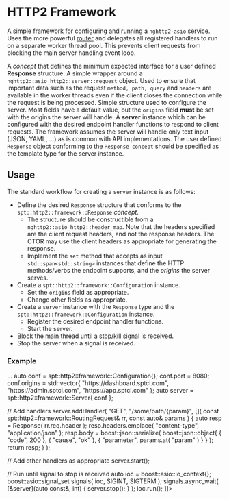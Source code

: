 # HTTP2 Framework
A simple framework for configuring and running a `nghttp2-asio` service.  Uses the
more powerful [router](https://github.com/sptrakesh/http-router) and delegates all
registered handlers to run on a separate worker thread pool.  This prevents client
requests from blocking the main server handling event loop.

<tabs id="nghttp2-asio-framework">
  <tab title="Response" id="nghttp2-asio-framework-response">
    A <i>concept</i> that defines the minimum expected interface for a user defined <strong>Response</strong> structure.
    <code-block lang="C++" src="nghttp2/asio/response.hpp" collapsible="true"/>
  </tab>
  <tab title="Request" id="nghttp2-asio-framework-request">
    A simple wrapper around a <code>nghttp2::asio_http2::server::request</code> object.  Used to ensure that important data such as the request <code>method, path, query</code> and <code>headers</code> are available in the worker threads even if the client closes the connection while the request is being processed.
    <code-block lang="C++" src="nghttp2/asio/request.hpp" collapsible="true"/>
  </tab>
  <tab title="Configuration" id="nghttp2-asio-framework-configuration">
    Simple structure used to configure the server.  Most fields have a default value, but the <code>origins</code> field <strong>must</strong> be set with the origins the server will handle.
    <code-block lang="C++" src="nghttp2/asio/configuration.hpp" collapsible="true"/>
  </tab>
  <tab title="Server" id="nghttp2-asio-framework-server">
    A <strong>server</strong> instance which can be configured with the desired endpoint handler functions to respond to client requests.  The framework assumes the server will handle only text input (JSON, YAML, ...) as is common with API implementations.  The user defined <code>Response</code> object conforming to the <code>Response concept</code> should be specified as the template type for the server instance.
    <code-block lang="C++" src="nghttp2/asio/server.hpp" collapsible="true"/>
  </tab>
  <tab title="Response Example" id="nghttp2-asio-framework-response-sample">
    <code-block lang="C++" src="nghttp2/asio/response.cpp" collapsible="true"/>
  </tab>
</tabs>

## Usage
The standard workflow for creating a `server` instance is as follows:
* Define the desired `Response` structure that conforms to the `spt::http2::framework::Response` *concept*.
  * The structure should be constructible from a `nghttp2::asio_http2::header_map`.  Note that the headers
    specified are the client request headers, and not the response headers.  The CTOR may use the client
    headers as appropriate for generating the response.
  * Implement the `set` method that accepts as input `std::span<std::string>` instances that define the HTTP 
    methods/verbs the endpoint supports, and the *origins* the server serves.
* Create a `spt::http2::framework::Configuration` instance.
  * Set the `origins` field as appropriate.
  * Change other fields as appropriate.
* Create a `server` instance with the `Response` type and the `spt::http2::framework::Configuration` instance.
  * Register the desired endpoint handler functions. 
  * Start the server.
* Block the main thread until a stop/kill signal is received.
* Stop the server when a signal is received.

### Example
<code-block lang="C++" collapsible="true">
<![CDATA[
#include <http2/framework/server.hpp>
  ...
  auto conf = spt::http2::framework::Configuration{};
  conf.port = 8080;
  conf.origins = std::vector{ "https://dashboard.sptci.com", "https://admin.sptci.com", "https://app.sptci.com" };
  auto server = spt::http2::framework::Server<Response>{ conf };

  // Add handlers
  server.addHandler( "GET", "/some/path/{param}", []( const spt::http2::framework::RoutingRequest& rr, const auto& params )
  {
    auto resp = Response( rr.req.header );
    resp.headers.emplace( "content-type", "application/json" );
    resp.body = boost::json::serialize( boost::json::object{
      { "code", 200 },
      { "cause", "ok" },
      { "parameter", params.at( "param" ) }
    } );
    return resp;
  } );

  // Add other handlers as appropriate
  server.start();

  // Run until signal to stop is received
  auto ioc = boost::asio::io_context{};
  boost::asio::signal_set signals( ioc, SIGINT, SIGTERM );
  signals.async_wait( [&server](auto const&, int) { server.stop(); } );
  ioc.run();
]]>
</code-block>

